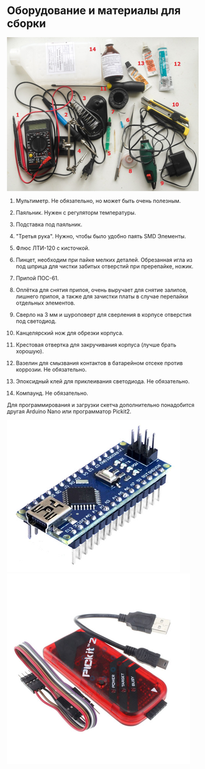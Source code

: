 # Оборудование и материалы для сборки

![](/Images/equip.jpg?raw=true)

1. Мультиметр. Не обязательно, но может быть очень полезным.

2. Паяльник. Нужен с регуляторм температуры.

3. Подставка под паяльник.

4. "Третья рука". Нужно, чтобы было удобно паять SMD Элементы.

5. Флюс ЛТИ-120 с кисточкой.

6. Пинцет, необходим при пайке мелких деталей. Обрезанная игла из под шприца для чистки забитых отверстий при пререпайке, ножик.

7. Припой ПОС-61.

8. Оплётка для снятия припоя, очень выручает для снятие залипов, лишнего припоя, а также для зачистки платы в случае перепайки отдельных элементов.

9. Сверло на 3 мм и шуроповерт для сверления в корпусе отверстия под светодиод.

10. Канцелярский нож для обрезки корпуса.

11. Крестовая отвертка для закручивания корпуса (лучше брать хорошую).

12. Вазелин для смызвания контактов в батарейном отсеке против коррозии. Не обязательно.

13. Эпоксидный клей для приклеивания светодиода. Не обязательно.

14. Компаунд. Не обязательно.


Для программирования и загрузки скетча дополнительно понадобится другая Arduino Nano или программатор Pickit2.

![](/Images/nano.jpg?raw=true "Arduino Nano")
![](/Images/pickit2.jpg?raw=true "Pickit2")
